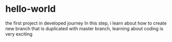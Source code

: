 # hello-world
the first project in developed journey
In this step, i learn about how to create new branch that is duplicated with master branch, learning about coding is very exciting
